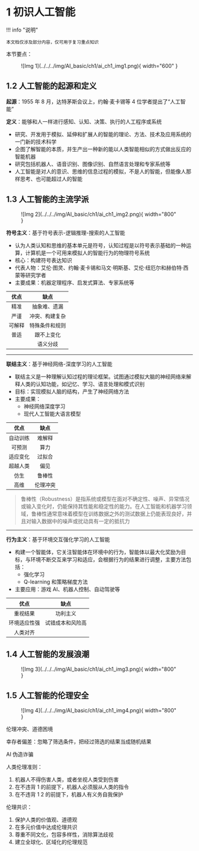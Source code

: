 # 1 初识人工智能

<!-- !!! tip "说明"

    本文档正在更新中…… -->

!!! info "说明"

    本文档仅涉及部分内容，仅可用于复习重点知识

本节要点：

<figure markdown="span">
  ![Img 1](../../../img/AI_basic/ch1/ai_ch1_img1.png){ width="600" }
</figure>

## 1.2 人工智能的起源和定义

**起源**：1955 年 8 月，达特茅斯会议上，约翰·麦卡锡等 4 位学者提出了“人工智能”

**定义**：能够和人一样进行感知、认知、决策、执行的人工程序或系统

- 研究、开发用于模拟、延伸和扩展人的智能的理论、方法、技术及应用系统的一门新的技术科学
- 企图了解智能的本质，并生产出一种新的能以人类智能相似的方式做出反应的智能机器
- 研究包括机器人、语音识别、图像识别、自然语言处理和专家系统等
- 人工智能是对人的意识、思维的信息过程的模拟，不是人的智能，但能像人那样思考、也可能超过人的智能

## 1.3 人工智能的主流学派

<figure markdown="span">
  ![Img 2](../../../img/AI_basic/ch1/ai_ch1_img2.png){ width="800" }
</figure>

**符号主义**：基于符号表示-逻辑推理-搜索的人工智能

- 认为人类认知和思维的基本单元是符号，认知过程是以符号表示基础的一种运算，计算机是一个可用来模拟人的智能行为的物理符号系统
- 核心：构建符号表达知识
- 代表人物：艾伦·图灵、约翰·麦卡锡和马文·明斯基、艾伦·纽厄尔和赫伯特·西蒙等研究学者
- 主要成果：机器定理程序、启发式算法、专家系统等

| 优点 | 缺点 |
| :--: | :--: | 
| 精准 | 抽象难、遗漏 |
| 严谨 | 冲突、构建复杂 |
| 可解释 | 特殊条件和规则 |
| 普适 | 跟不上变化 |
| | 语义分歧 |

---

**联结主义**：基于神经网络-深度学习的人工智能

- 联结主义是一种理解认知过程的理论框架。试图通过模拟大脑的神经网络来解释人类的认知功能，如记忆、学习、语言处理和模式识别
- 目标：实现模拟人脑的结构，产生了神经网络方法
- 主要成果：
    - 神经网络深度学习
    - 现代人工智能大语言模型

<div class="annotate" markdown>

| 优点 | 缺点 |
| :--: | :--: | 
| 自动训练 | 难解释 |
| 可预测 | 算力 |
| 适应变化 | 过拟合 |
| 超越人类 | 偏见 |
| 仿生 | 鲁棒性 |
| 高维 | 伦理冲突 |

</div>

> 鲁棒性（Robustness）是指系统或模型在面对不确定性、噪声、异常情况或输入变化时，仍能保持其性能和稳定性的能力。在人工智能和机器学习领域，鲁棒性通常意味着模型在训练数据之外的测试数据上仍能表现良好，并且对输入数据中的噪声或扰动具有一定的抵抗力

---

**行为主义**：基于环境交互强化学习的人工智能

- 构建一个智能体，它关注智能体在环境中的行为，智能体以最大化奖励为目标，与环境不断交互来学习和适应，会根据行为的结果进行调整，主要方法包括：
    - 强化学习
    - Q-learning 和策略梯度方法
- 主要应用：游戏 AI、机器人控制、自动驾驶等

| 优点 | 缺点 |
| :--: | :--: | 
| 重视结果 | 功利主义 |
| 环境适应性强 | 试错成本和风险高 |
| 人类对齐 | |

## 1.4 人工智能的发展浪潮

<figure markdown="span">
  ![Img 3](../../../img/AI_basic/ch1/ai_ch1_img3.png){ width="800" }
</figure>

## 1.5 人工智能的伦理安全

<figure markdown="span">
  ![Img 4](../../../img/AI_basic/ch1/ai_ch1_img4.png){ width="800" }
</figure>

伦理冲突、道德困境

幸存者偏差：忽略了筛选条件，把经过筛选的结果当成随机结果

AI 伪造诈骗

人类伦理准则：

1. 机器人不得伤害人类，或者坐视人类受到伤害
2. 在不违背 1 的前提下，机器人必须服从人类的指令
3. 在不违背 1 2 的前提下，机器人有义务自我保护

伦理共识：

1. 保护人类的价值观、道德观
2. 在多元价值中达成伦理共识
3. 尊重不同文化，包容多样性，消除算法歧视
4. 建立全球化、区域化的伦理规范